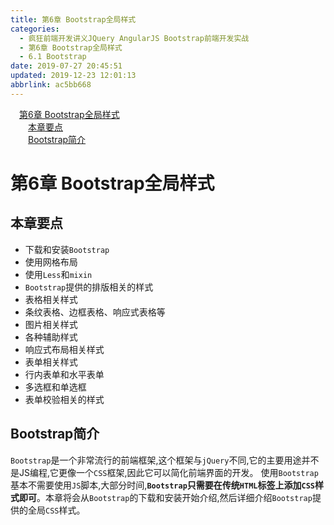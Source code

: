 ```yaml
---
title: 第6章 Bootstrap全局样式
categories: 
  - 疯狂前端开发讲义JQuery AngularJS Bootstrap前端开发实战
  - 第6章 Bootstrap全局样式
  - 6.1 Bootstrap
date: 2019-07-27 20:45:51
updated: 2019-12-23 12:01:13
abbrlink: ac5bb668
---
```

<div id='my_toc'><a href="/JavaReadingNotes/ac5bb668/#第6章-Bootstrap全局样式" class="header_1">第6章 Bootstrap全局样式</a>&nbsp;<br><a href="/JavaReadingNotes/ac5bb668/#本章要点" class="header_2">本章要点</a>&nbsp;<br><a href="/JavaReadingNotes/ac5bb668/#Bootstrap简介" class="header_2">Bootstrap简介</a>&nbsp;<br></div>
<style>.header_1{margin-left: 1em;}.header_2{margin-left: 2em;}.header_3{margin-left: 3em;}.header_4{margin-left: 4em;}.header_5{margin-left: 5em;}.header_6{margin-left: 6em;}</style>
<!--more-->
<script>if (navigator.platform.search('arm')==-1){document.getElementById('my_toc').style.display = 'none';}var e,p = document.getElementsByTagName('p');while (p.length>0) {e = p[0];e.parentElement.removeChild(e);}</script>

<!--end-->
<!--SSTStart-->
# 第6章 Bootstrap全局样式 #
## 本章要点 ##
- 下载和安装`Bootstrap`
- 使用网格布局
- 使用`Less`和`mixin`
- `Bootstrap`提供的排版相关的样式
- 表格相关样式
- 条纹表格、边框表格、响应式表格等
- 图片相关样式
- 各种辅助样式
- 响应式布局相关样式
- 表单相关样式
- 行内表单和水平表单
- 多选框和单选框
- 表单校验相关的样式

## Bootstrap简介 ##
`Bootstrap`是一个非常流行的前端框架,这个框架与`jQuery`不同,它的主要用途并不是JS编程,它更像一个`CSS`框架,因此它可以简化前端界面的开发。
使用`Bootstrap`基本不需要使用`JS`脚本,大部分时间,**`Bootstrap`只需要在传统`HTML`标签上添加`CSS`样式即可**。本章将会从`Bootstrap`的下载和安装开始介绍,然后详细介绍`Bootstrap`提供的全局`CSS`样式。
<!--SSTStop-->
